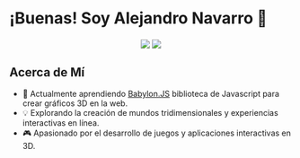 # ¡Buenas! Soy Alejandro Navarro 👋

<div align="center">
    <img align="center" src="https://github-readme-stats.vercel.app/api?username=alenavarroxp&count_private=true&show_icons=true&include_all_commits=true&hide_border=true&hide_title=true&theme=transparent" />
    <img align="center" margin="10px" src="https://github-readme-stats.vercel.app/api/top-langs/?username=alenavarroxp&hide_progress=true&hide_title=true&theme=transparent&hide_border=true" />
  </div>
</div>

## Acerca de Mí
- 🌱 Actualmente aprendiendo [Babylon.JS](https://www.babylonjs.com) biblioteca de Javascript para crear gráficos 3D en la web.
- 💡 Explorando la creación de mundos tridimensionales y experiencias interactivas en línea.
- 🎮 Apasionado por el desarrollo de juegos y aplicaciones interactivas en 3D.


